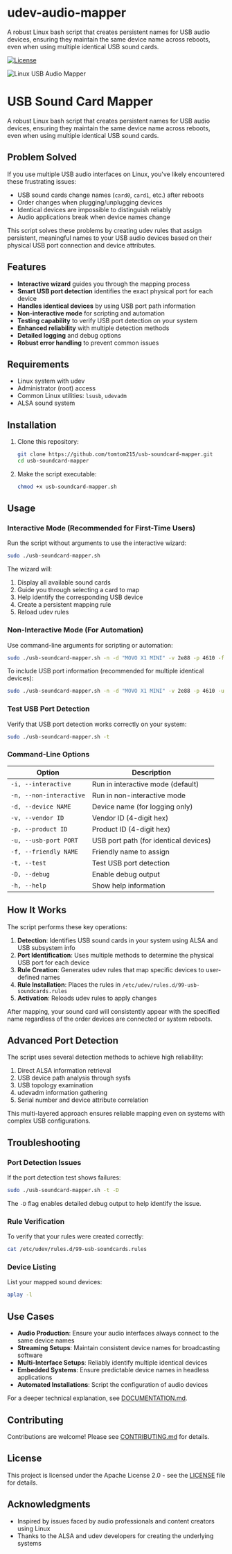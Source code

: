 # udev-audio-mapper

A robust Linux bash script that creates persistent names for USB audio devices, ensuring they maintain the same device name across reboots, even when using multiple identical USB sound cards.

[![License](https://img.shields.io/badge/License-Apache%202.0-blue.svg)](https://opensource.org/licenses/Apache-2.0)

![Linux USB Audio Mapper](https://raw.githubusercontent.com/tomtom215/udev-audio-mapper/main/images/banner.png)

# USB Sound Card Mapper

A robust Linux bash script that creates persistent names for USB audio devices, ensuring they maintain the same device name across reboots, even when using multiple identical USB sound cards.

## Problem Solved

If you use multiple USB audio interfaces on Linux, you've likely encountered these frustrating issues:
- USB sound cards change names (`card0`, `card1`, etc.) after reboots
- Order changes when plugging/unplugging devices
- Identical devices are impossible to distinguish reliably
- Audio applications break when device names change

This script solves these problems by creating udev rules that assign persistent, meaningful names to your USB audio devices based on their physical USB port connection and device attributes.

## Features

- **Interactive wizard** guides you through the mapping process
- **Smart USB port detection** identifies the exact physical port for each device
- **Handles identical devices** by using USB port path information
- **Non-interactive mode** for scripting and automation
- **Testing capability** to verify USB port detection on your system
- **Enhanced reliability** with multiple detection methods
- **Detailed logging** and debug options
- **Robust error handling** to prevent common issues

## Requirements

- Linux system with udev
- Administrator (root) access
- Common Linux utilities: `lsusb`, `udevadm`
- ALSA sound system

## Installation

1. Clone this repository:
   ```bash
   git clone https://github.com/tomtom215/usb-soundcard-mapper.git
   cd usb-soundcard-mapper
   ```

2. Make the script executable:
   ```bash
   chmod +x usb-soundcard-mapper.sh
   ```

## Usage

### Interactive Mode (Recommended for First-Time Users)

Run the script without arguments to use the interactive wizard:

```bash
sudo ./usb-soundcard-mapper.sh
```

The wizard will:
1. Display all available sound cards
2. Guide you through selecting a card to map
3. Help identify the corresponding USB device
4. Create a persistent mapping rule
5. Reload udev rules

### Non-Interactive Mode (For Automation)

Use command-line arguments for scripting or automation:

```bash
sudo ./usb-soundcard-mapper.sh -n -d "MOVO X1 MINI" -v 2e88 -p 4610 -f movo-x1-mini
```

To include USB port information (recommended for multiple identical devices):

```bash
sudo ./usb-soundcard-mapper.sh -n -d "MOVO X1 MINI" -v 2e88 -p 4610 -u "usb-3.4" -f movo-x1-mini
```

### Test USB Port Detection

Verify that USB port detection works correctly on your system:

```bash
sudo ./usb-soundcard-mapper.sh -t
```

### Command-Line Options

| Option | Description |
|--------|-------------|
| `-i, --interactive` | Run in interactive mode (default) |
| `-n, --non-interactive` | Run in non-interactive mode |
| `-d, --device NAME` | Device name (for logging only) |
| `-v, --vendor ID` | Vendor ID (4-digit hex) |
| `-p, --product ID` | Product ID (4-digit hex) |
| `-u, --usb-port PORT` | USB port path (for identical devices) |
| `-f, --friendly NAME` | Friendly name to assign |
| `-t, --test` | Test USB port detection |
| `-D, --debug` | Enable debug output |
| `-h, --help` | Show help information |

## How It Works

The script performs these key operations:

1. **Detection**: Identifies USB sound cards in your system using ALSA and USB subsystem info
2. **Port Identification**: Uses multiple methods to determine the physical USB port for each device
3. **Rule Creation**: Generates udev rules that map specific devices to user-defined names
4. **Rule Installation**: Places the rules in `/etc/udev/rules.d/99-usb-soundcards.rules`
5. **Activation**: Reloads udev rules to apply changes

After mapping, your sound card will consistently appear with the specified name regardless of the order devices are connected or system reboots.

## Advanced Port Detection

The script uses several detection methods to achieve high reliability:

1. Direct ALSA information retrieval
2. USB device path analysis through sysfs
3. USB topology examination
4. udevadm information gathering
5. Serial number and device attribute correlation

This multi-layered approach ensures reliable mapping even on systems with complex USB configurations.

## Troubleshooting

### Port Detection Issues

If the port detection test shows failures:

```bash
sudo ./usb-soundcard-mapper.sh -t -D
```

The `-D` flag enables detailed debug output to help identify the issue.

### Rule Verification

To verify that your rules were created correctly:

```bash
cat /etc/udev/rules.d/99-usb-soundcards.rules
```

### Device Listing

List your mapped sound devices:

```bash
aplay -l
```

## Use Cases

- **Audio Production**: Ensure your audio interfaces always connect to the same device names
- **Streaming Setups**: Maintain consistent device names for broadcasting software
- **Multi-Interface Setups**: Reliably identify multiple identical devices
- **Embedded Systems**: Ensure predictable device names in headless applications
- **Automated Installations**: Script the configuration of audio devices


For a deeper technical explanation, see [DOCUMENTATION.md](DOCUMENTATION.md).

## Contributing

Contributions are welcome! Please see [CONTRIBUTING.md](CONTRIBUTING.md) for details.

## License

This project is licensed under the Apache License 2.0 - see the [LICENSE](LICENSE) file for details.

## Acknowledgments

- Inspired by issues faced by audio professionals and content creators using Linux
- Thanks to the ALSA and udev developers for creating the underlying systems
